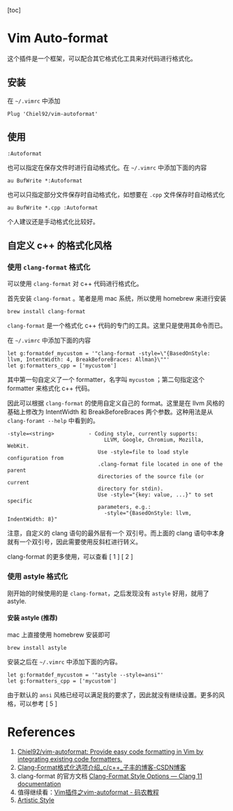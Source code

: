 [toc]

# Vim Auto-format

这个插件是一个框架，可以配合其它格式化工具来对代码进行格式化。


## 安装

在 `~/.vimrc` 中添加

```
Plug 'Chiel92/vim-autoformat'
```

## 使用

```
:Autoformat
```

也可以指定在保存文件时进行自动格式化。在 `~/.vimrc` 中添加下面的内容

```
au BufWrite *:Autoformat
```

也可以只指定部分文件保存时自动格式化，如想要在 `.cpp` 文件保存时自动格式化

```
au BufWrite *.cpp :Autoformat
```

个人建议还是手动格式化比较好。

## 自定义 c++ 的格式化风格

### 使用 `clang-format` 格式化

可以使用 `clang-format` 对 c++ 代码进行格式化。

首先安装 `clang-format` 。笔者是用 mac 系统，所以使用 homebrew 来进行安装

```
brew install clang-format
```

`clang-format` 是一个格式化 c++ 代码的专门的工具。这里只是使用其命令而已。

在 `~/.vimrc` 中添加下面的内容

```
let g:formatdef_mycustom = '"clang-format -style=\"{BasedOnStyle: llvm, IntentWidth: 4, BreakBeforeBraces: Allman}\""' 
let g:formatters_cpp = ['mycustom']
```

其中第一句自定义了一个 formatter，名字叫 `mycustom` ；第二句指定这个 formatter 来格式化 c++ 代码。

因此可以根据 `clang-format` 的使用自定义自己的 format。这里是在 llvm 风格的基础上修改为 IntentWidth 和 BreakBeforeBraces 两个参数。这种用法是从 `clang-foramt --help` 中看到的。

```
-style=<string>           - Coding style, currently supports:
                               LLVM, Google, Chromium, Mozilla, WebKit.
                             Use -style=file to load style configuration from
                             .clang-format file located in one of the parent
                             directories of the source file (or current
                             directory for stdin).
                             Use -style="{key: value, ...}" to set specific
                             parameters, e.g.:
                               -style="{BasedOnStyle: llvm, IndentWidth: 8}"

```

注意，自定义的 clang 语句的最外层有一个 双引号。而上面的 clang 语句中本身就有一个双引号，因此需要使用反斜杠进行转义。

clang-format 的更多使用，可以查看 [ 1 ] [ 2 ]

### 使用 astyle 格式化

刚开始的时候使用的是 `clang-format`，之后发现没有 `astyle` 好用，就用了 astyle.

#### 安装 astyle (推荐)

mac 上直接使用 homebrew 安装即可

```
brew install astyle
```

安装之后在 `~/.vimrc` 中添加下面的内容。

```
let g:formatdef_mycustom = '"astyle --style=ansi"' 
let g:formatters_cpp = ['mycustom']
```

由于默认的 `ansi`  风格已经可以满足我的要求了，因此就没有继续设置。更多的风格，可以参考 [ 5 ]

# References

1. [Chiel92/vim-autoformat: Provide easy code formatting in Vim by integrating existing code formatters.](https://github.com/Chiel92/vim-autoformat)
2. [Clang-Format格式化选项介绍_c/c++_子丰的博客-CSDN博客](https://blog.csdn.net/softimite_zifeng/article/details/78357898)
3. clang-format 的官方文档 [Clang-Format Style Options — Clang 11 documentation](https://clang.llvm.org/docs/ClangFormatStyleOptions.html)
4. 值得继续看：[Vim插件之vim-autoformat - 码农教程](http://www.manongjc.com/article/35909.html)
5. [Artistic Style](http://astyle.sourceforge.net/astyle.html#_indent-after-parens)
